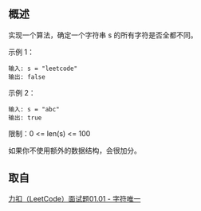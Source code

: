 概述
-  
实现一个算法，确定一个字符串 s 的所有字符是否全都不同。

示例 1：
```` 
输入: s = "leetcode"
输出: false 
````

示例 2：
```` 
输入: s = "abc"
输出: true
````

限制：0 <= len(s) <= 100

如果你不使用额外的数据结构，会很加分。


取自
-
 [力扣（LeetCode）面试题01.01 -  字符唯一](https://leetcode-cn.com/problems/is-unique-lcci/)